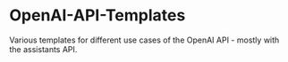 # OpenAI-API-Templates
Various templates for different use cases of the OpenAI API - mostly with the assistants API. 
